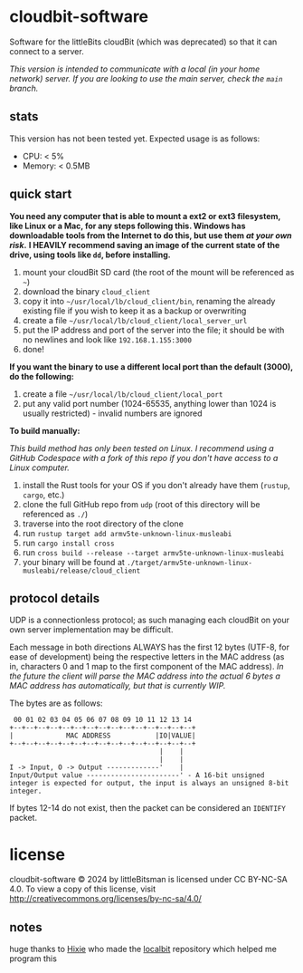 # cloudbit-software
Software for the littleBits cloudBit (which was deprecated) so that it can connect to a server.

*This version is intended to communicate with a local (in your home network) server.* 
*If you are looking to use the main server, check the `main` branch.*

## stats
This version has not been tested yet.
Expected usage is as follows:
- CPU: < 5%
- Memory: < 0.5MB

## quick start
**You need any computer that is able to mount a ext2 or ext3 filesystem, like Linux or a Mac, for any steps following this. Windows has downloadable tools from the Internet to do this, but use them *at your own risk*.**
**I HEAVILY recommend saving an image of the current state of the drive, using tools like `dd`, before installing.**
1. mount your cloudBit SD card (the root of the mount will be referenced as `~`)
2. download the binary `cloud_client`
3. copy it into `~/usr/local/lb/cloud_client/bin`, renaming the already existing file if you wish to keep it as a backup or overwriting
4. create a file `~/usr/local/lb/cloud_client/local_server_url`
5. put the IP address and port of the server into the file; it should be with no newlines and look like `192.168.1.155:3000`
6. done!

**If you want the binary to use a different local port than the default (3000), do the following:**
1. create a file `~/usr/local/lb/cloud_client/local_port`
2. put any valid port number (1024-65535, anything lower than 1024 is usually restricted) - invalid numbers are ignored

**To build manually:**

*This build method has only been tested on Linux. I recommend using a GitHub Codespace with a fork of this repo if you don't have access to a Linux computer.*
1. install the Rust tools for your OS if you don't already have them (`rustup`, `cargo`, etc.)
2. clone the full GitHub repo from `udp` (root of this directory will be referenced as `./`)
4. traverse into the root directory of the clone
5. run `rustup target add armv5te-unknown-linux-musleabi`
6. run `cargo install cross`
7. run `cross build --release --target armv5te-unknown-linux-musleabi`
8. your binary will be found at `./target/armv5te-unknown-linux-musleabi/release/cloud_client`

## protocol details
UDP is a connectionless protocol; as such managing each cloudBit on your own server implementation may be difficult.

Each message in both directions ALWAYS has the first 12 bytes (UTF-8, for ease of development) being the respective letters in the MAC address (as in, characters 0 and 1 map to the first component of the MAC address). *In the future the client will parse the MAC address into the actual 6 bytes a MAC address has automatically, but that is currently WIP.*

The bytes are as follows:
```
 00 01 02 03 04 05 06 07 08 09 10 11 12 13 14
+--+--+--+--+--+--+--+--+--+--+--+--+--+--+--+
|             MAC ADDRESS           |IO|VALUE|
+--+--+--+--+--+--+--+--+--+--+--+--+--+--+--+
                                     |    |
                                     |    |
I -> Input, O -> Output -------------'    |
Input/Output value -----------------------' - A 16-bit unsigned integer is expected for output, the input is always an unsigned 8-bit integer.
```

If bytes 12-14 do not exist, then the packet can be considered an `IDENTIFY` packet.

# license
cloudbit-software © 2024 by littleBitsman is licensed under CC BY-NC-SA 4.0. To view a copy of this license, visit http://creativecommons.org/licenses/by-nc-sa/4.0/

## notes
huge thanks to [Hixie](http://github.com/Hixie) who made the [localbit](https://github.com/Hixie/localbit) repository which helped me program this
